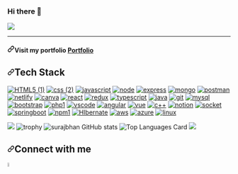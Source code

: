 ### Hi there 👋

<img src="https://user-images.githubusercontent.com/80870870/225249776-83f413b7-bd20-40bd-a9fd-2014559bf9bb.gif" style="max-width: 100%; display: inline-block;" data-target="animated-image.originalImage">


<hr>
<h4 dir="auto"><a id="user-content-visit-my-portfolio-portfolio" class="anchor" aria-hidden="true" href="#visit-my-portfolio-portfolio"><svg class="octicon octicon-link" viewBox="0 0 16 16" version="1.1" width="16" height="16" aria-hidden="true"><path d="m7.775 3.275 1.25-1.25a3.5 3.5 0 1 1 4.95 4.95l-2.5 2.5a3.5 3.5 0 0 1-4.95 0 .751.751 0 0 1 .018-1.042.751.751 0 0 1 1.042-.018 1.998 1.998 0 0 0 2.83 0l2.5-2.5a2.002 2.002 0 0 0-2.83-2.83l-1.25 1.25a.751.751 0 0 1-1.042-.018.751.751 0 0 1-.018-1.042Zm-4.69 9.64a1.998 1.998 0 0 0 2.83 0l1.25-1.25a.751.751 0 0 1 1.042.018.751.751 0 0 1 .018 1.042l-1.25 1.25a3.5 3.5 0 1 1-4.95-4.95l2.5-2.5a3.5 3.5 0 0 1 4.95 0 .751.751 0 0 1-.018 1.042.751.751 0 0 1-1.042.018 1.998 1.998 0 0 0-2.83 0l-2.5 2.5a1.998 1.998 0 0 0 0 2.83Z"></path></svg></a>Visit my portfolio <a href="https://rajtupe987.github.io/" rel="nofollow">Portfolio</a></h4>

<h2 dir="auto"><a id="user-content-tech-stack" class="anchor" aria-hidden="true" href="#tech-stack"><svg class="octicon octicon-link" viewBox="0 0 16 16" version="1.1" width="16" height="16" aria-hidden="true"><path d="m7.775 3.275 1.25-1.25a3.5 3.5 0 1 1 4.95 4.95l-2.5 2.5a3.5 3.5 0 0 1-4.95 0 .751.751 0 0 1 .018-1.042.751.751 0 0 1 1.042-.018 1.998 1.998 0 0 0 2.83 0l2.5-2.5a2.002 2.002 0 0 0-2.83-2.83l-1.25 1.25a.751.751 0 0 1-1.042-.018.751.751 0 0 1-.018-1.042Zm-4.69 9.64a1.998 1.998 0 0 0 2.83 0l1.25-1.25a.751.751 0 0 1 1.042.018.751.751 0 0 1 .018 1.042l-1.25 1.25a3.5 3.5 0 1 1-4.95-4.95l2.5-2.5a3.5 3.5 0 0 1 4.95 0 .751.751 0 0 1-.018 1.042.751.751 0 0 1-1.042.018 1.998 1.998 0 0 0-2.83 0l-2.5 2.5a1.998 1.998 0 0 0 0 2.83Z"></path></svg></a>Tech Stack</h2>

<p dir="auto"><a href="https://github.com/surajbhan-3/Skills_logos"><img src="https://user-images.githubusercontent.com/80870870/226172568-9ece668f-7c2c-44c0-9102-13b5eac65703.png" alt="HTML5 (1)" style="max-width: 100%;"></a> <span><a href="https://github.com/rajtupe987/Skills_logos"><img src="https://user-images.githubusercontent.com/80870870/226172717-cf0e0d14-9861-4d7a-aaca-98dd6a4e4485.png" alt="css (2)" style="max-width: 100%;"></a> <span> <a href="https://github.com/surajbhan-3/Skills_logos"><img src="https://user-images.githubusercontent.com/80870870/226173076-fb31cc2b-00ca-480e-a6cd-f0dc8374d029.png" alt="javascript" style="max-width: 100%;"></a> <span><a href="https://github.com/rajtupe987/Skills_logos"><img src="https://user-images.githubusercontent.com/80870870/226173264-99ec57c7-c80a-4f4c-b8c0-cad17c40c3c2.png" alt="node" style="max-width: 100%;"></a>
<span> <a href="https://github.com/rajtupe987/Skills_logos"><img src="https://user-images.githubusercontent.com/80870870/226174111-a576a2f2-6647-4559-ac94-0941ac032ff9.png" alt="express" style="max-width: 100%;"></a>
<span> <a href="https://github.com/rajtupe987/Skills_logos"><img src="https://user-images.githubusercontent.com/80870870/226368794-ded31f79-f46f-4bb5-ab9f-b45de79220b6.png" alt="mongo" style="max-width: 100%;"></a>
<span> <a href="https://github.com/rajtupe987/Skills_logos"><img src="https://user-images.githubusercontent.com/80870870/226368828-42825cb5-d475-426b-aec2-fdef6460af0f.png" alt="postman" style="max-width: 100%;"></a>
<span> <a href="https://github.com/rajtupe987/Skills_logos"><img src="https://user-images.githubusercontent.com/80870870/226368848-eb079081-c717-43a9-9813-4848107fc141.png" alt="netlify" style="max-width: 100%;"></a>
<span><a href="https://github.com/rajtupe987/Skills_logos"><img src="https://user-images.githubusercontent.com/80870870/226368875-7fcdbd16-ab8e-4006-87a4-c3a6ac84845d.png" alt="canva" style="max-width: 100%;"></a>
<span><a href="https://github.com/rajtupe987/Skills_logos"><img src="https://user-images.githubusercontent.com/80870870/226371703-548b11d7-5fc7-45fe-927f-48187e2c6e89.png" alt="react" style="max-width: 100%;"></a>
<span><a href="https://github.com/rajtupe987/Skills_logos"><img src="https://user-images.githubusercontent.com/80870870/226372641-c4a61dc7-e3fd-4326-83e7-63e7a33de1a3.png" alt="redux" style="max-width: 100%;"></a><span>
<a href="https://github.com/rajtupe987/Skills_logos"><img src="https://user-images.githubusercontent.com/80870870/226372684-daf9e1cc-3a36-4a27-8582-cdad5e43d4a6.png" alt="typescript" style="max-width: 100%;"></a><span>
<a href="https://github.com/rajtupe987/Skills_logos"><img src="https://user-images.githubusercontent.com/80870870/226372738-72152f9a-04c5-4da6-9439-33c67659bb62.png" alt="java" style="max-width: 100%;"></a><span>
<a href="https://github.com/rajtupe987/Skills_logos"><img src="https://user-images.githubusercontent.com/80870870/226376967-f464b0a4-5906-4d91-bcab-4176898af55a.png" alt="git" style="max-width: 100%;"></a>
<span>
<a href="https://github.com/rajtupe987/Skills_logos"><img src="https://user-images.githubusercontent.com/80870870/226377027-c70d9ed2-f386-4986-aadd-f332927277f1.png" alt="mysql" style="max-width: 100%;"></a>
<span>
<a href="https://github.com/rajtupe987/Skills_logos"><img src="https://user-images.githubusercontent.com/80870870/226377069-5f8c6a66-dd3b-4bc6-84a4-92f5db6a8eb2.png" alt="bootstrap" style="max-width: 100%;"></a>
<span>
<a href="https://github.com/rajtupe987/Skills_logos"><img src="https://user-images.githubusercontent.com/80870870/226377129-fac8ed34-e4b6-455b-b522-a5a65a4eb3c7.png" alt="php1" style="max-width: 100%;"></a>
<span>
<a href="https://github.com/rajtupe987/Skills_logos"><img src="https://user-images.githubusercontent.com/80870870/226378741-10a77626-378c-46c6-8dd4-e08617bcefcd.png" alt="vscode" style="max-width: 100%;"></a>
<span><a href="https://github.com/rajtupe987/Skills_logos"><img src="https://user-images.githubusercontent.com/80870870/226378759-3c2c4a7e-3fad-4c86-b99b-ce95336e2d31.png" alt="angular" style="max-width: 100%;"></a>
<span>
<a href="https://github.com/rajtupe987/Skills_logos"><img src="https://user-images.githubusercontent.com/80870870/226378776-778fc83a-80ef-488b-a114-c6c556b10e09.png" alt="vue" style="max-width: 100%;"></a>
<span>
<a href="https://github.com/rajtupe987/Skills_logos"><img src="https://user-images.githubusercontent.com/80870870/226378800-5e5a0237-768f-45a3-9dc1-b60017b0ac3b.png" alt="c++" style="max-width: 100%;"></a>
<span>
<a href="https://github.com/rajtupe987/Skills_logos"><img src="https://user-images.githubusercontent.com/80870870/226421063-3b5fbfb0-5423-44bb-981b-becbe0bb23de.png" alt="notion" style="max-width: 100%;"></a>
<span>
<a href="https://github.com/surajbhan-3/Skills_logos"><img src="https://user-images.githubusercontent.com/80870870/226421544-3655cf3e-069d-487d-9e69-e4bd52d9f5ba.png" alt="socket" style="max-width: 100%;"></a>
<span>
<a href="https://github.com/rajtupe987/Skills_logos"><img src="https://user-images.githubusercontent.com/80870870/226421578-54c99416-397f-46f2-80ba-d487d7655b3c.png" alt="springboot" style="max-width: 100%;"></a>
<span>
<a href="https://github.com/rajtupe987/Skills_logos"><img src="https://user-images.githubusercontent.com/80870870/226421563-3df9f271-c07f-4a3b-9286-b079df75124c.png" alt="npm1" style="max-width: 100%;"></a>
<span>
<a href="https://github.com/rajtupe987/Skills_logos"><img src="https://user-images.githubusercontent.com/80870870/226421594-ae2a8b25-fcc2-4be6-ab56-514c45233561.png" alt="HIbernate" style="max-width: 100%;"></a>
<span>
<a href="https://github.com/rajtupe987/Skills_logos"><img src="https://user-images.githubusercontent.com/80870870/226421922-782ee80f-ab1c-4c45-8983-21cdad85c00b.png" alt="aws" style="max-width: 100%;"></a>
<span>
<a href="https://github.com/rajtupe987/Skills_logos"><img src="https://user-images.githubusercontent.com/80870870/226421959-0b47de7e-67b9-4805-a4b4-eadad2ada236.png" alt="azure" style="max-width: 100%;"></a>
<span>
<a href="https://github.com/rajtupe987/Skills_logos"><img src="https://user-images.githubusercontent.com/80870870/226421962-46da77f8-2d0a-47bd-b58a-66f4a9ec0fd4.png" alt="linux" style="max-width: 100%;"></a></span></span></span></span></span></span></span></span></span></span></span></span></span></span></span></span></span></span></span></span></span></span></span></span></span></span></span></span></p>


<img src="https://user-images.githubusercontent.com/80870870/225220328-6a3311a1-241e-43a4-bb12-a98298ca9f4c.gif" style="max-width: 100%; display: inline-block;" data-target="animated-image.originalImage">

<img src="https://camo.githubusercontent.com/5f45d28b0fcba075fc4b5c7954f69117923da836be6452143ffd9f6cca8fa126/68747470733a2f2f6769746875622d70726f66696c652d74726f7068792e76657263656c2e6170702f3f757365726e616d653d737572616a6268616e2d33267468656d653d6f6e656461726b" alt="trophy" data-canonical-src="https://github-profile-trophy.vercel.app/?username=rajtupe987&amp;theme=onedark" style="max-width: 100%;">

<img src="https://camo.githubusercontent.com/b363fb0ef0c7b85ab514b57d10232876dc3f96dbb7079aa3bb557020dbae0bc2/68747470733a2f2f6769746875622d726561646d652d73746174732e76657263656c2e6170702f6170693f757365726e616d653d737572616a6268616e2d3326636f756e745f707269766174653d74727565267468656d653d7265616374" alt="surajbhan GitHub stats" data-canonical-src="https://github-readme-stats.vercel.app/api?username=rajtupe987&amp;count_private=true&amp;theme=react" style="max-width: 100%;">


<img src="https://camo.githubusercontent.com/0d4091d5011225abc2bf416cb0ed40fa2ad0446a73604e434fae09a3ba94336d/68747470733a2f2f6769746875622d726561646d652d73746174732e76657263656c2e6170702f6170692f746f702d6c616e67732f3f757365726e616d653d737572616a6268616e2d33266c616e67735f636f756e743d3826636f756e745f707269766174653d74727565266c61796f75743d636f6d70616374267468656d653d7265616374" alt="Top Languages Card" data-canonical-src="https://github-readme-stats.vercel.app/api/top-langs/?username=rajtupe987&amp;langs_count=8&amp;count_private=true&amp;layout=compact&amp;theme=react" style="max-width: 100%;">

<img src="https://user-images.githubusercontent.com/80870870/225224944-56e12219-1749-4a35-97d7-aa193840597e.gif" style="max-width: 100%; display: inline-block;" data-target="animated-image.originalImage">

<h2 dir="auto"><a id="user-content-connect-with-me" class="anchor" aria-hidden="true" href="#connect-with-me"><svg class="octicon octicon-link" viewBox="0 0 16 16" version="1.1" width="16" height="16" aria-hidden="true"><path d="m7.775 3.275 1.25-1.25a3.5 3.5 0 1 1 4.95 4.95l-2.5 2.5a3.5 3.5 0 0 1-4.95 0 .751.751 0 0 1 .018-1.042.751.751 0 0 1 1.042-.018 1.998 1.998 0 0 0 2.83 0l2.5-2.5a2.002 2.002 0 0 0-2.83-2.83l-1.25 1.25a.751.751 0 0 1-1.042-.018.751.751 0 0 1-.018-1.042Zm-4.69 9.64a1.998 1.998 0 0 0 2.83 0l1.25-1.25a.751.751 0 0 1 1.042.018.751.751 0 0 1 .018 1.042l-1.25 1.25a3.5 3.5 0 1 1-4.95-4.95l2.5-2.5a3.5 3.5 0 0 1 4.95 0 .751.751 0 0 1-.018 1.042.751.751 0 0 1-1.042.018 1.998 1.998 0 0 0-2.83 0l-2.5 2.5a1.998 1.998 0 0 0 0 2.83Z"></path></svg></a>Connect with me</h2>

<img src="https://camo.githubusercontent.com/9d8fc174cc2998661b92484197c3ee2d5d249f252d85bc10066ae8f663d41713/68747470733a2f2f63646e2d69636f6e732d706e672e666c617469636f6e2e636f6d2f3531322f323530342f323530343932332e706e67" width="5%" height="5%" data-canonical-src="https://cdn-icons-png.flaticon.com/512/2504/2504923.png" style="max-width: 100%;">
<!--
**rajtupe987/rajtupe987** is a ✨ _special_ ✨ repository because its `README.md` (this file) appears on your GitHub profile.

Here are some ideas to get you started:

- 🔭 I’m currently working on ...
- 🌱 I’m currently learning ...
- 👯 I’m looking to collaborate on ...
- 🤔 I’m looking for help with ...
- 💬 Ask me about ...
- 📫 How to reach me: ...
- 😄 Pronouns: ...
- ⚡ Fun fact: ...
-->
